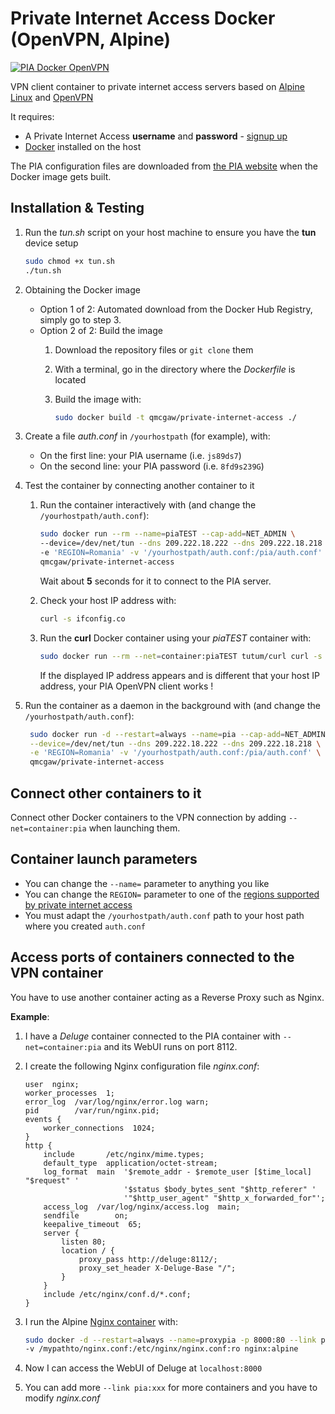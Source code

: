 # Private Internet Access Docker (OpenVPN, Alpine)

[![PIA Docker OpenVPN](https://github.com/qdm12/private-internet-access-docker/raw/master/readme/title.png)](https://hub.docker.com/r/qmcgaw/private-internet-access/)

VPN client container to private internet access servers based on [Alpine Linux](https://alpinelinux.org/) and [OpenVPN](https://openvpn.net/)

It requires:
- A Private Internet Access **username** and **password** - [signup up](https://www.privateinternetaccess.com/pages/buy-vpn/)
- [Docker](https://docs.docker.com/install/) installed on the host

The PIA configuration files are downloaded from [the PIA website](https://www.privateinternetaccess.com/openvpn/openvpn.zip) when the Docker image gets built.

## Installation & Testing

1. Run the *tun.sh* script on your host machine to ensure you have the **tun** device setup

    ```bash
    sudo chmod +x tun.sh
    ./tun.sh
    ```

2. Obtaining the Docker image
    - Option 1 of 2: Automated download from the Docker Hub Registry, simply go to step 3.
    - Option 2 of 2: Build the image
        1. Download the repository files or `git clone` them
        2. With a terminal, go in the directory where the *Dockerfile* is located
        3. Build the image with:

            ```bash
            sudo docker build -t qmcgaw/private-internet-access ./
            ```

3. Create a file *auth.conf* in `/yourhostpath` (for example), with:
    - On the first line: your PIA username (i.e. `js89ds7`)
    - On the second line: your PIA password (i.e. `8fd9s239G`)
4. Test the container by connecting another container to it
    1. Run the container interactively with (and change the `/yourhostpath/auth.conf`):

        ```bash
        sudo docker run --rm --name=piaTEST --cap-add=NET_ADMIN \
        --device=/dev/net/tun --dns 209.222.18.222 --dns 209.222.18.218 \
        -e 'REGION=Romania' -v '/yourhostpath/auth.conf:/pia/auth.conf' \
        qmcgaw/private-internet-access
        ```

        Wait about **5** seconds for it to connect to the PIA server.
    2. Check your host IP address with:

        ```bash
        curl -s ifconfig.co
        ```

    3. Run the **curl** Docker container using your *piaTEST* container with:

        ```bash
        sudo docker run --rm --net=container:piaTEST tutum/curl curl -s ifconfig.co
        ```

        If the displayed IP address appears and is different that your host IP address, your PIA OpenVPN client works !    
5. Run the container as a daemon in the background with (and change the `/yourhostpath/auth.conf`):

   ```bash
    sudo docker run -d --restart=always --name=pia --cap-add=NET_ADMIN \
    --device=/dev/net/tun --dns 209.222.18.222 --dns 209.222.18.218 \
    -e 'REGION=Romania' -v '/yourhostpath/auth.conf:/pia/auth.conf' \
    qmcgaw/private-internet-access
    ```

## Connect other containers to it

Connect other Docker containers to the VPN connection by adding `--net=container:pia` when launching them.

## Container launch parameters

- You can change the `--name=` parameter to anything you like
- You can change the `REGION=` parameter to one of the [regions supported by private internet access](https://www.privateinternetaccess.com/pages/network/)
- You must adapt the `/yourhostpath/auth.conf` path to your host path where you created `auth.conf`

## Access ports of containers connected to the VPN container

You have to use another container acting as a Reverse Proxy such as Nginx. 

**Example**:

1. I have a *Deluge* container connected to the PIA container with `--net=container:pia` and its WebUI runs on port 8112.
2. I create the following Nginx configuration file *nginx.conf*:

    ```
    user  nginx;                                                                     
    worker_processes  1;                                                             
    error_log  /var/log/nginx/error.log warn;
    pid        /var/run/nginx.pid;
    events {
        worker_connections  1024;
    }
    http {                                         
        include       /etc/nginx/mime.types;
        default_type  application/octet-stream;
        log_format  main  '$remote_addr - $remote_user [$time_local] "$request" '
                          '$status $body_bytes_sent "$http_referer" '
                          '"$http_user_agent" "$http_x_forwarded_for"';
        access_log  /var/log/nginx/access.log  main;
        sendfile        on;
        keepalive_timeout  65;
        server {
            listen 80;
            location / {
                proxy_pass http://deluge:8112/;
                proxy_set_header X-Deluge-Base "/";
            }
        }
        include /etc/nginx/conf.d/*.conf;
    }
    ```

3. I run the Alpine [Nginx container](https://hub.docker.com/_/nginx/) with:

    ```bash
    sudo docker -d --restart=always --name=proxypia -p 8000:80 --link pia:deluge \
    -v /mypathto/nginx.conf:/etc/nginx/nginx.conf:ro nginx:alpine
    ```
    
4. Now I can access the WebUI of Deluge at `localhost:8000`
5. You can add more `--link pia:xxx` for more containers and you have to modify *nginx.conf*
